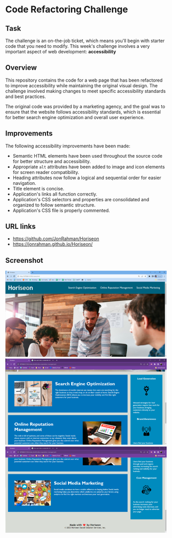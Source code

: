 # Code Refactoring Challenge

## Task

The challenge is an on-the-job ticket, which means you'll begin with starter code that you need to modify. This week's challenge involves a very important aspect of web development: **accessibility**

## Overview

This repository contains the code for a web page that has been refactored to improve accessibility while maintaining the original visual design. The challenge involved making changes to meet specific accessibility standards and best practices.

The original code was provided by a marketing agency, and the goal was to ensure that the website follows accessibility standards, which is essential for better search engine optimization and overall user experience.

## Improvements

The following accessibility improvements have been made:

- Semantic HTML elements have been used throughout the source code for better structure and accessibility.
- Appropriate `alt` attributes have been added to image and icon elements for screen reader compatibility.
- Heading attributes now follow a logical and sequential order for easier navigation.
- Title element is concise.
- Application's links all function correctly.
- Application's CSS selectors and properties are consolidated and organized to follow semantic structure.
- Application's CSS file is properly commented.

## URL links

- https://github.com/JonRahman/Horiseon
- https://jonrahman.github.io/Horiseon/


## Screenshot

![Alt text](1-1.png)
![Alt text](2-1.png) 
![Alt text](3-1.png)


